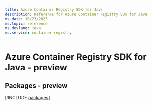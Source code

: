 ```yaml
---
title: Azure Container Registry SDK for Java
description: Reference for Azure Container Registry SDK for Java
ms.date: 10/23/2025
ms.topic: reference
ms.devlang: java
ms.service: container-registry
---
```

# Azure Container Registry SDK for Java - preview
## Packages - preview
[!INCLUDE [packages](container-registry-index.md)]